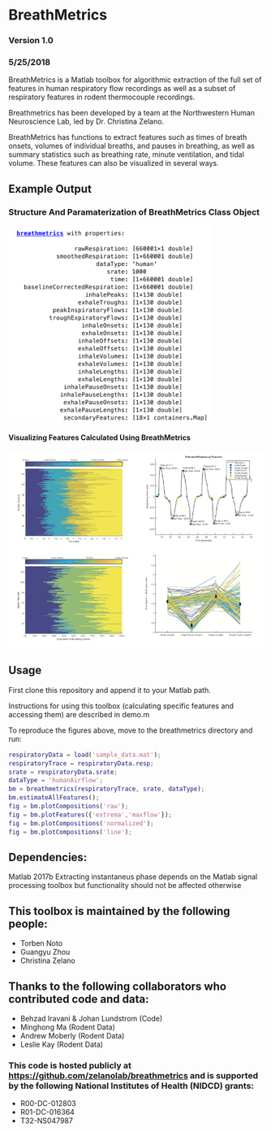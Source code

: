 # BreathMetrics
### Version 1.0 
### 5/25/2018

BreathMetrics is a Matlab toolbox for algorithmic extraction of the full set of features in human respiratory flow recordings as well as a subset of respiratory features in rodent thermocouple recordings.

Breathmetrics has been developed by a team at the Northwestern Human Neuroscience Lab, led by Dr. Christina Zelano.

BreathMetrics has functions to extract features such as times of breath onsets, volumes of individual breaths, and pauses in breathing, as well as summary statistics such as breathing rate, minute ventilation, and tidal volume. These features can also be visualized in several ways.

## Example Output

### Structure And Paramaterization of BreathMetrics Class Object

<img src="img/readme_class_output.png" width="400" />


#### Visualizing Features Calculated Using BreathMetrics

<img src="img/readme_visualization.png" width="800" />


## Usage
First clone this repository and append it to your Matlab path.

Instructions for using this toolbox (calculating specific features and accessing them) are described in demo.m

To reproduce the figures above, move to the breathmetrics directory and run:

```matlab
respiratoryData = load('sample_data.mat');
respiratoryTrace = respiratoryData.resp;
srate = respiratoryData.srate;
dataType = 'humanAirflow';
bm = breathmetrics(respiratoryTrace, srate, dataType);
bm.estimateAllFeatures();
fig = bm.plotCompositions('raw');
fig = bm.plotFeatures({'extrema','maxflow'});
fig = bm.plotCompositions('normalized');
fig = bm.plotCompositions('line');
```

## Dependencies:
Matlab 2017b
Extracting instantaneus phase depends on the Matlab signal processing toolbox but functionality should not be affected otherwise

## This toolbox is maintained by the following people:
* Torben Noto 
* Guangyu Zhou
* Christina Zelano

## Thanks to the following collaborators who contributed code and data:
* Behzad Iravani & Johan Lundstrom (Code)
* Minghong Ma (Rodent Data)
* Andrew Moberly (Rodent Data)
* Leslie Kay (Rodent Data)

### This code is hosted publicly at https://github.com/zelanolab/breathmetrics and is supported by the following National Institutes of Health (NIDCD) grants:
* R00-DC-012803
* R01-DC-016364
* T32-NS047987


